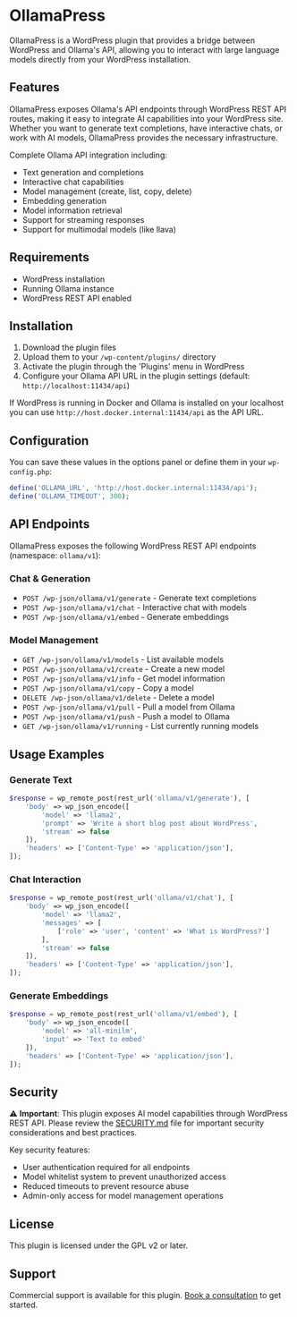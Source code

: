 # OllamaPress

OllamaPress is a WordPress plugin that provides a bridge between WordPress and Ollama's API, allowing you to interact with large language models directly from your WordPress installation.

## Features

OllamaPress exposes Ollama's API endpoints through WordPress REST API routes, making it easy to integrate AI capabilities into your WordPress site. Whether you want to generate text completions, have interactive chats, or work with AI models, OllamaPress provides the necessary infrastructure.

Complete Ollama API integration including:

- Text generation and completions
- Interactive chat capabilities
- Model management (create, list, copy, delete)
- Embedding generation
- Model information retrieval
- Support for streaming responses
- Support for multimodal models (like llava)

## Requirements

- WordPress installation
- Running Ollama instance
- WordPress REST API enabled

## Installation

1. Download the plugin files
2. Upload them to your `/wp-content/plugins/` directory
3. Activate the plugin through the 'Plugins' menu in WordPress
4. Configure your Ollama API URL in the plugin settings (default: `http://localhost:11434/api`)

If WordPress is running in Docker and Ollama is installed on your localhost you can use `http://host.docker.internal:11434/api` as the API URL.

## Configuration

You can save these values in the options panel or define them in your `wp-config.php`:

```php
define('OLLAMA_URL', 'http://host.docker.internal:11434/api');
define('OLLAMA_TIMEOUT', 300);
```

## API Endpoints

OllamaPress exposes the following WordPress REST API endpoints (namespace: `ollama/v1`):

### Chat & Generation

- `POST /wp-json/ollama/v1/generate` - Generate text completions
- `POST /wp-json/ollama/v1/chat` - Interactive chat with models
- `POST /wp-json/ollama/v1/embed` - Generate embeddings

### Model Management

- `GET /wp-json/ollama/v1/models` - List available models
- `POST /wp-json/ollama/v1/create` - Create a new model
- `POST /wp-json/ollama/v1/info` - Get model information
- `POST /wp-json/ollama/v1/copy` - Copy a model
- `DELETE /wp-json/ollama/v1/delete` - Delete a model
- `POST /wp-json/ollama/v1/pull` - Pull a model from Ollama
- `POST /wp-json/ollama/v1/push` - Push a model to Ollama
- `GET /wp-json/ollama/v1/running` - List currently running models

## Usage Examples

### Generate Text

```php
$response = wp_remote_post(rest_url('ollama/v1/generate'), [
    'body' => wp_json_encode([
        'model' => 'llama2',
        'prompt' => 'Write a short blog post about WordPress',
        'stream' => false
    ]),
    'headers' => ['Content-Type' => 'application/json'],
]);
```

### Chat Interaction

```php
$response = wp_remote_post(rest_url('ollama/v1/chat'), [
    'body' => wp_json_encode([
        'model' => 'llama2',
        'messages' => [
            ['role' => 'user', 'content' => 'What is WordPress?']
        ],
        'stream' => false
    ]),
    'headers' => ['Content-Type' => 'application/json'],
]);
```

### Generate Embeddings

```php
$response = wp_remote_post(rest_url('ollama/v1/embed'), [
    'body' => wp_json_encode([
        'model' => 'all-minilm',
        'input' => 'Text to embed'
    ]),
    'headers' => ['Content-Type' => 'application/json'],
]);
```

## Security

⚠️ **Important**: This plugin exposes AI model capabilities through WordPress REST API. Please review the [SECURITY.md](SECURITY.md) file for important security considerations and best practices.

Key security features:
- User authentication required for all endpoints
- Model whitelist system to prevent unauthorized access
- Reduced timeouts to prevent resource abuse
- Admin-only access for model management operations

## License

This plugin is licensed under the GPL v2 or later.

## Support

Commercial support is available for this plugin. [Book a consultation](https://cal.com/carmelosantana/easy-rest-api) to get started.
